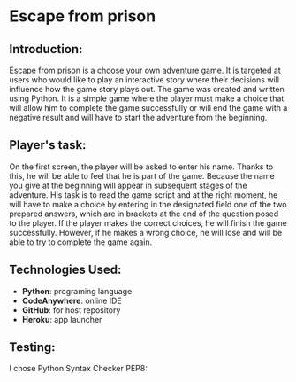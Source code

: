 # Escape from prison

## Introduction:

Escape from prison is a choose your own adventure game. It is targeted at users who would like to play an interactive story where their decisions will influence how the game story plays out.
The game was created and written using Python. It is a simple game where the player must make a choice that will allow him to complete the game successfully or will end the game with a negative result and will have to start the adventure from the beginning.

## Player's task:

On the first screen, the player will be asked to enter his name.
Thanks to this, he will be able to feel that he is part of the game. Because the name you give at the beginning will appear in subsequent stages of the adventure.
His task is to read the game script and at the right moment, he will have to make a choice by entering in the designated field one of the two prepared answers, which are in brackets at the end of the question posed to the player.
If the player makes the correct choices, he will finish the game successfully. However, if he makes a wrong choice, he will lose and will be able to try to complete the game again.

## Technologies Used: 

* **Python**: programing language
* **CodeAnywhere**: online IDE
* **GitHub**: for host repository
* **Heroku**: app launcher

## Testing:

I chose Python Syntax Checker PEP8:

